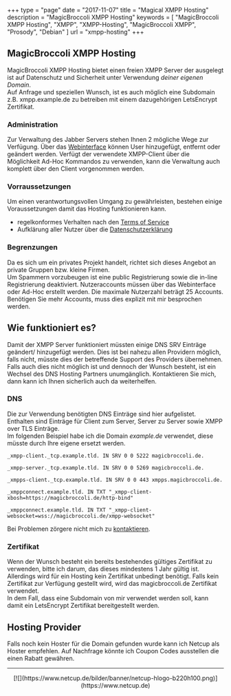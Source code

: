+++
type = "page"
date = "2017-11-07"
title = "Magical XMPP Hosting"
description = "MagicBroccoli XMPP Hosting"
keywords = [ "MagicBroccoli XMPP Hosting", "XMPP", "XMPP-Hosting", "MagicBroccoli XMPP", "Prosody", "Debian" ]
url = "xmpp-hosting"
+++
## MagicBroccoli XMPP Hosting
MagicBroccoli XMPP Hosting bietet einen freien XMPP Server der ausgelegt ist auf Datenschutz und Sicherheit unter Verwendung *deiner eigenen Domain*.<br>
Auf Anfrage und speziellen Wunsch, ist es auch möglich eine Subdomain z.B. xmpp.example.de zu betreiben mit einem dazugehörigen LetsEncrypt Zertifikat.

### Administration
Zur Verwaltung des Jabber Servers stehen Ihnen 2 mögliche Wege zur Verfügung. Über das [Webinterface](/admin/) können User hinzugefügt, entfernt oder geändert werden. Verfügt der verwendete XMPP-Client über die Möglichkeit Ad-Hoc Kommandos zu verwenden, kann die Verwaltung auch komplett über den Client vorgenommen werden.

### Vorraussetzungen
Um einen verantwortungsvollen Umgang zu gewährleisten, bestehen einige Voraussetzungen damit das Hosting funktionieren kann.

- regelkonformes Verhalten nach den [Terms of Service](/termsofuse/)
- Aufklärung aller Nutzer über die [Datenschutzerklärung](/datenschutz/)

### Begrenzungen
Da es sich um ein privates Projekt handelt, richtet sich dieses Angebot an private Gruppen bzw. kleine Firmen.<br>
Um Spammern vorzubeugen ist eine public Registrierung sowie die in-line Registrierung deaktiviert. Nutzeraccounts müssen über das Webinterface oder Ad-Hoc erstellt werden. Die maximale Nutzerzahl beträgt 25 Accounts. Benötigen Sie mehr Accounts, muss dies explizit mit mir besprochen werden.

## Wie funktioniert es?
Damit der XMPP Server funktioniert müssten einige DNS SRV Einträge geändert/ hinzugefügt werden. Dies ist bei nahezu allen Providern möglich, falls nicht, müsste dies der betreffende Support des Providers übernehmen.<br>
Falls auch dies nicht möglich ist und dennoch der Wunsch besteht, ist ein Wechsel des DNS Hosting Partners unumgänglich. Kontaktieren Sie mich, dann kann ich Ihnen sicherlich auch da weiterhelfen.

### DNS
Die zur Verwendung benötigten DNS Einträge sind hier aufgelistet. Enthalten sind Einträge für Client zum Server, Server zu Server sowie XMPP over TLS Einträge.<br>
Im folgenden Beispiel habe ich die Domain *example.de* verwendet, diese müsste durch Ihre eigene ersetzt werden.

```dns
_xmpp-client._tcp.example.tld. IN SRV 0 0 5222 magicbroccoli.de.

_xmpp-server._tcp.example.tld. IN SRV 0 0 5269 magicbroccoli.de.

_xmpps-client._tcp.example.tld. IN SRV 0 0 443 xmpps.magicbroccoli.de.

_xmppconnect.example.tld. IN TXT "_xmpp-client-xbosh=https://magicbroccoli.de/http-bind"

_xmppconnect.example.tld. IN TXT "_xmpp-client-websocket=wss://magicbroccoli.de/xmpp-websocket"
```

Bei Problemen zörgere nicht mich zu [kontaktieren](/contact/).

### Zertifikat
Wenn der Wunsch besteht ein bereits bestehendes gültiges Zertifikat zu verwenden, bitte ich darum, das dieses mindestens 1 Jahr gültig ist. Allerdings wird für ein Hosting kein Zertifikat unbedingt benötigt. Falls kein Zertifikat zur Verfügung gestellt wird, wird das magicbroccoli.de Zertifikat verwendet.<br>
In dem Fall, dass eine Subdomain von mir verwendet werden soll, kann damit ein LetsEncrypt Zertifikat bereitgestellt werden.

## Hosting Provider
Falls noch kein Hoster für die Domain gefunden wurde kann ich Netcup als Hoster empfehlen. Auf Nachfrage könnte ich Coupon Codes ausstellen die einen Rabatt gewähren.
- - -

<center>[![](https://www.netcup.de/bilder/banner/netcup-hlogo-b220h100.png)](https://www.netcup.de)</center>
